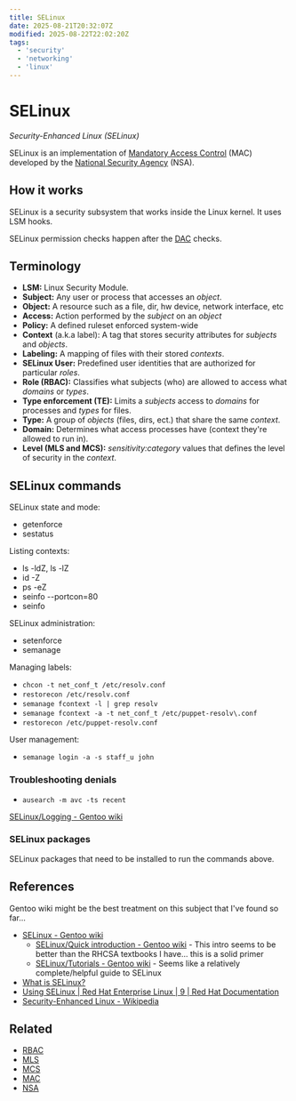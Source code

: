 ```yaml
---
title: SELinux
date: 2025-08-21T20:32:07Z
modified: 2025-08-22T22:02:20Z
tags:
  - 'security'
  - 'networking'
  - 'linux'
---
```


# SELinux

_Security-Enhanced Linux (SELinux)_

SELinux is an implementation of [Mandatory Access Control](20250821203751-mac.md) (MAC) developed by the [National Security Agency](20250821214131-nsa.md) (NSA).

## How it works

 SELinux is a security subsystem that works inside the Linux kernel. It uses LSM hooks.

 SELinux permission checks happen after the [DAC](20250821205445-dac.md) checks.


## Terminology

* **LSM:** Linux Security Module.
* **Subject:** Any user or process that accesses an _object_.
* **Object:** A resource such as a file, dir, hw device, network interface, etc
* **Access:** Action performed by the _subject_ on an _object_
* **Policy:** A defined ruleset enforced system-wide
* **Context** (a.k.a label): A tag that stores security attributes for _subjects_ and _objects_.
* **Labeling:** A mapping of files with their stored _contexts_.
* **SELinux User:** Predefined user identities that are authorized for particular _roles_.
* **Role (RBAC):** Classifies what subjects (who) are allowed to access what _domains_ or _types_.
* **Type enforcement (TE):** Limits a _subjects_ access to _domains_ for processes and _types_ for files.
* **Type:** A group of _objects_ (files, dirs, ect.) that share the same _context_.
* **Domain:** Determines what access processes have (context they're allowed to run in).
* **Level (MLS and MCS):** _sensitivity:category_ values that defines the level of security in the _context_.

## SELinux commands

SELinux state and mode:

* getenforce
* sestatus

Listing contexts:

* ls -ldZ, ls -lZ
* id -Z
* ps -eZ
* seinfo --portcon=80
* seinfo

SELinux administration:

* setenforce
* semanage

Managing labels:

* `chcon -t net_conf_t /etc/resolv.conf`
* `restorecon /etc/resolv.conf`
* `semanage fcontext -l | grep resolv`
* `semanage fcontext -a -t net_conf_t /etc/puppet-resolv\.conf`
* `restorecon /etc/puppet-resolv.conf`

User management:

* `semanage login -a -s staff_u john`

### Troubleshooting denials

* `ausearch -m avc -ts recent`

[SELinux/Logging - Gentoo wiki](https://wiki.gentoo.org/wiki/SELinux/Logging)

### SELinux packages

SELinux packages that need to be installed to run the commands above.



## References

Gentoo wiki might be the best treatment on this subject that I've found so far...
* [SELinux - Gentoo wiki](https://wiki.gentoo.org/wiki/SELinux)
    * [SELinux/Quick introduction - Gentoo wiki](https://wiki.gentoo.org/wiki/SELinux/Quick_introduction) - This intro seems to be better than the RHCSA textbooks I have... this is a solid primer
    * [SELinux/Tutorials - Gentoo wiki](https://wiki.gentoo.org/wiki/SELinux/Tutorials) - Seems like a relatively complete/helpful guide to SELinux
* [What is SELinux?](https://www.redhat.com/en/topics/linux/what-is-selinux)
* [Using SELinux \| Red Hat Enterprise Linux \| 9 \| Red Hat Documentation](https://docs.redhat.com/en/documentation/red_hat_enterprise_linux/9/html-single/using_selinux/index)
* [Security-Enhanced Linux - Wikipedia](https://en.wikipedia.org/wiki/Security-Enhanced_Linux)

## Related

* [RBAC](20220319105401-rbac.md)
* [MLS](20250821214856-mls.md)
* [MCS](20250821214931-mcs.md)
* [MAC](20220315174137-mac.md)
* [NSA](20250821214131-nsa.md)
